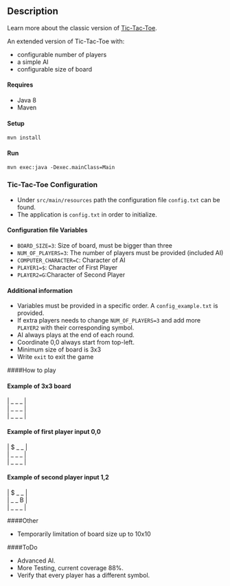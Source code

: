 ## Description

Learn more about the classic version of [Tic-Tac-Toe](https://en.wikipedia.org/wiki/Tic-tac-toe).

An extended version of Tic-Tac-Toe with:
- configurable number of players
- a simple AI
- configurable size of board


#### Requires
- Java 8
- Maven

#### Setup
```
mvn install
```

#### Run
```
mvn exec:java -Dexec.mainClass=Main
```

### Tic-Tac-Toe Configuration
- Under `src/main/resources` path the configuration file `config.txt` can be found.
- The application is `config.txt` in order to initialize.
  
#### Configuration file Variables

- `BOARD_SIZE=3`: Size of board, must be bigger than three
- `NUM_OF_PLAYERS=3`: The number of players must be provided (included AI)
- `COMPUTER_CHARACTER=C`: Character of AI
- `PLAYER1=$`: Character of First Player
- `PLAYER2=G`:Character of Second Player

#### Additional information
- Variables must be provided in a specific order. A `config_example.txt` is provided. 
- If extra players needs to change `NUM_OF_PLAYERS=3` and add more `PLAYER2` with their corresponding symbol.
- AI always plays at the end of each round.
- Coordinate 0,0 always start from top-left.
- Minimum size of board is 3x3
- Write `exit` to exit the game

####How to play

#### Example of 3x3 board

| _ _ _ | <br>
| _ _ _ | <br>
| _ _ _ | <br>

#### Example of first player input 0,0

| $ _ _ | <br>
| _ _ _ | <br>
| _ _ _ | <br>

#### Example of second player input 1,2

| $ _ _ | <br>
| _ _ B | <br>
| _ _ _ | <br>


####Other
- Temporarily limitation of board size up to 10x10

####ToDo
- Advanced AI.
- More Testing, current coverage 88%.
- Verify that every player has a different symbol.